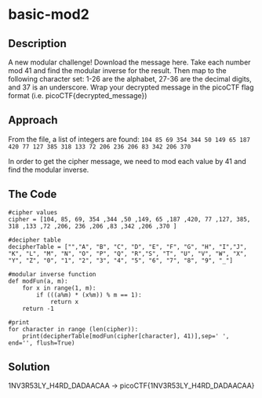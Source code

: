 # basic-mod2

## Description

A new modular challenge!
Download the message here.
Take each number mod 41 and find the modular inverse for the result. Then map to the following character set: 1-26 are the alphabet, 27-36 are the decimal digits, and 37 is an underscore.
Wrap your decrypted message in the picoCTF flag format (i.e. picoCTF{decrypted_message})

## Approach
From the file, a list of integers are found:
`104 85 69 354 344 50 149 65 187 420 77 127 385 318 133 72 206 236 206 83 342 206 370`

In order to get the cipher message, we need to mod each value by 41 and find the modular inverse.

## The Code
```
#cipher values
cipher = [104, 85, 69, 354 ,344 ,50 ,149, 65 ,187 ,420, 77 ,127, 385, 318 ,133 ,72 ,206, 236 ,206 ,83 ,342 ,206 ,370 ]

#decipher table
decipherTable = ["","A", "B", "C", "D", "E", "F", "G", "H", "I","J", "K", "L", "M", "N", "O", "P", "Q", "R","S", "T", "U", "V", "W", "X", "Y", "Z", "0", "1", "2", "3", "4", "5", "6", "7", "8", "9", "_"]

#modular inverse function
def modFun(a, m):
    for x in range(1, m):
        if (((a%m) * (x%m)) % m == 1):
            return x
    return -1

#print
for character in range (len(cipher)):
    print(decipherTable[modFun(cipher[character], 41)],sep=' ', end='', flush=True)
```

## Solution
1NV3R53LY_H4RD_DADAACAA -> picoCTF{1NV3R53LY_H4RD_DADAACAA}


